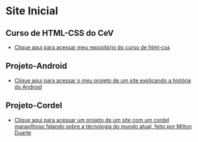 # Site Inicial

## Curso de HTML-CSS do CeV

- <a href="https://github.com/alunogmfs2/html-css" target="_blank">Clique aqui para acessar meu repositório do curso de html-css</a>

## Projeto-Android

- <a href="https://alunogmfs2.github.io/projeto-android/" target="_blank">Clique aqui para acessar o meu projeto de um site explicando a história do Android</a>

## Projeto-Cordel

- <a href="https://alunogmfs2.github.io/projeto-cordel/">Clique aqui para acessar um projeto de um site com um cordel maravilhoso falando sobre a técnologia do mundo atual, feito por <a href="https://www.recantodasletras.com.br/poesias/3186743">Milton Duarte</a></a>